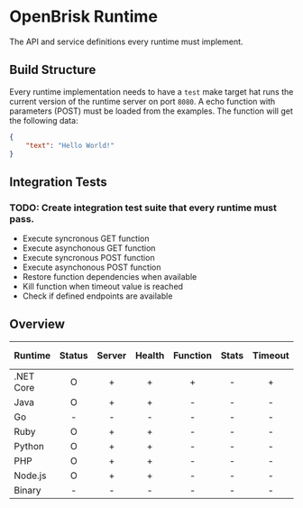 # OpenBrisk Runtime

The API and service definitions every runtime must implement.

## Build Structure

Every runtime implementation needs to have a `test` make target hat runs the current version 
of the runtime server on port `8080`. A echo function with parameters (POST) must be
loaded from the examples. The function will get the following data:

```json
{
    "text": "Hello World!"
}
```

## Integration Tests

### TODO: Create integration test suite that every runtime must pass.

- Execute syncronous GET function
- Execute asynchonous GET function
- Execute syncronous POST function
- Execute asynchonous POST function
- Restore function dependencies when available
- Kill function when timeout value is reached
- Check if defined endpoints are available

## Overview

| Runtime   | Status | Server | Health | Function | Stats | Timeout | Deps | Forward | Hide Protocol |
|-----------|:------:|:------:|:------:|:--------:|:-----:|:-------:|:----:|:-------:|:-------------:|
| .NET Core |    O   |    +   |    +   |     +    |   -   |    +    |   +  |    -    |       +       |
| Java      |    O   |    +   |    +   |     -    |   -   |    -    |   -  |    -    |       -       |
| Go        |    -   |    -   |    -   |     -    |   -   |    -    |   -  |    -    |       -       |
| Ruby      |    O   |    +   |    +   |     -    |   -   |    -    |   -  |    -    |       -       |
| Python    |    O   |    +   |    +   |     -    |   -   |    -    |   -  |    -    |       -       |
| PHP       |    O   |    +   |    +   |     -    |   -   |    -    |   -  |    -    |       -       |
| Node.js   |    O   |    +   |    +   |     -    |   -   |    -    |   -  |    -    |       -       |
| Binary    |    -   |    -   |    -   |     -    |   -   |    -    |   -  |    -    |       -       |
